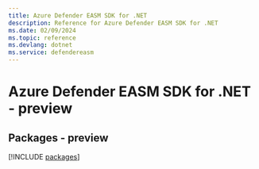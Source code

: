```yaml
---
title: Azure Defender EASM SDK for .NET
description: Reference for Azure Defender EASM SDK for .NET
ms.date: 02/09/2024
ms.topic: reference
ms.devlang: dotnet
ms.service: defendereasm
---
```

# Azure Defender EASM SDK for .NET - preview
## Packages - preview
[!INCLUDE [packages](defender-easm-index.md)]